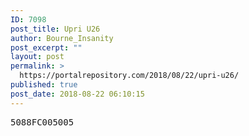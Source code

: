 ```yaml
---
ID: 7098
post_title: Upri U26
author: Bourne_Insanity
post_excerpt: ""
layout: post
permalink: >
  https://portalrepository.com/2018/08/22/upri-u26/
published: true
post_date: 2018-08-22 06:10:15
---
```

<pre>5088FC005005</pre>